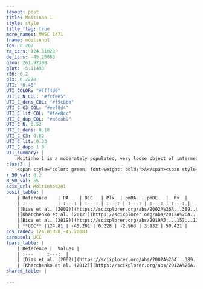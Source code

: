 ```yaml
---
layout: post
title: Moitinho 1
style: style
title_flag: true
more_names: MWSC 1471
fname: moitinho1
fov: 0.207
ra_icrs: 124.81028
de_icrs: -45.20083
glon: 261.92398
glat: -5.11493
r50: 6.2
plx: 0.2278
UTI: "0.40"
UTI_COLOR: "#fff4d6"
UTI_C_N_COL: "#fcfee5"
UTI_C_dens_COL: "#f9c8bb"
UTI_C_C3_COL: "#eef8d4"
UTI_C_lit_COL: "#fee8cc"
UTI_C_dup_COL: "#a6cab9"
UTI_C_N: 0.52
UTI_C_dens: 0.18
UTI_C_C3: 0.62
UTI_C_lit: 0.33
UTI_C_dup: 1.0
UTI_summary: |
    Moitinho 1 is a moderately populated, very loose object of intermediate C3 quality. It is poorly studied in the literature, with no articles listed in the last 6 years.
class3: |
    <span style="color: green; font-weight: bold;">A</span><span style="color: red; font-weight: bold;">C</span>
r_50_val: 6.2
N_50_val: 55
scix_url: Moitinho%201
posit_table: |
    | Reference    | RA    | DEC   | Plx  | pmRA  | pmDE   |  Rv  |
    | :---         | :---: | :---: | :---: | :---: | :---: | :---: |
    |[Dias et al. (2002)](https://scixplorer.org/abs/2002A%26A...389..871D) | 124.821 | -45.208 | -- | 1.1 | 0.65 | -- |
    |[Kharchenko et al. (2012)](https://scixplorer.org/abs/2012A%26A...543A.156K) | 124.821 | -45.208 | -- | -4.03 | 5.48 | -- |
    |[Bica et al. (2019)](https://scixplorer.org/abs/2019AJ....157...12B) | 124.827 | -45.211 | -- | -- | -- | -- |
    | **UCC** |124.81 | -45.201 | 0.228 | -2.963 | 3.932 | 50.421 | 
cds_radec: 124.81028,-45.20083
carousel: UCC
fpars_table: |
    | Reference |  Values |
    | :---  |  :---:  |
    | [Dias et al. (2002)](https://scixplorer.org/abs/2002A%26A...389..871D) | `E(B-V)=0.947, Dist=1146.0, Age=8.635` |
    | [Kharchenko et al. (2012)](https://scixplorer.org/abs/2012A%26A...543A.156K) | `e_bv=0.947, distance=1146, log_age=8.635` |
shared_table: |
    
---
```


